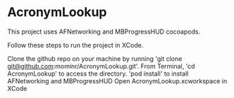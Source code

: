 # AcronymLookup
This project uses AFNetworking and MBProgressHUD cocoapods.

Follow these steps to run the project in XCode.

Clone the github repo on your machine by running 'git clone git@github.com:mominr/AcronymLookup.git'.
From Terminal, 'cd AcronymLookup' to access the directory. 
'pod install' to install AFNetworking and MBProgressHUD
Open AcronymLookup.xcworkspace in XCode 


